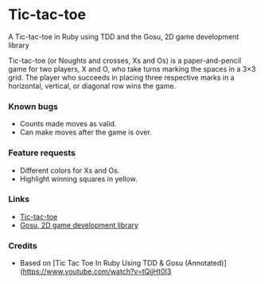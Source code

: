 Tic-tac-toe
================

A Tic-tac-toe in Ruby using TDD and the Gosu, 2D game development library

Tic-tac-toe (or Noughts and crosses, Xs and Os) is a paper-and-pencil game for two players, X and O, who take turns marking the spaces in a 3×3 grid. The player who succeeds in placing three respective marks in a horizontal, vertical, or diagonal row wins the game.

### Known bugs
* Counts made moves as valid.
* Can make moves after the game is over.

### Feature requests
* Different colors for Xs and Os.
* Highlight winning squares in yellow.

### Links
* [Tic-tac-toe](http://en.wikipedia.org/wiki/Tic-tac-toe)
* [Gosu, 2D game development library](http://www.libgosu.org/)

### Credits
* Based on [Tic Tac Toe In Ruby Using TDD & Gosu (Annotated)](https://www.youtube.com/watch?v=tQjjHt0I3
